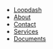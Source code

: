 <div class="bg-gray-100 mx-auto">
  <div class="nav-wrapper font-mono">
    <nav class="nav">
      <ul class="nav--list">
        <li class="header-navigation-link">
          <a href="/">Loopdash</a>
        </li>
        <li class="header-navigation-link">
          <a href="/about">About</a>
        </li>
        <li class="header-navigation-link">
          <a href="/contact">Contact</a>
        </li>
        <li class="header-navigation-link">
          <a href="/services">Services</a>
        </li>
        <li class="header-navigation-link">
          <a href="/documents">Documents</a>
        </li>
      </ul>
    </nav>
  </div>
</div>